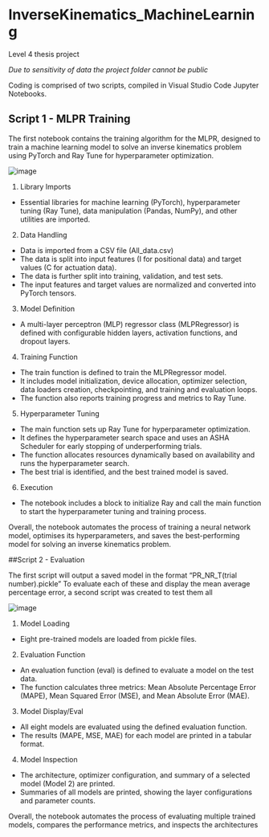 # InverseKinematics_MachineLearning
Level 4 thesis project 

*Due to sensitivity of data the project folder cannot be public*

Coding is comprised of two scripts, compiled in Visual Studio Code Jupyter Notebooks.

## Script 1 - MLPR Training

The first notebook contains the training algorithm for the MLPR, designed to train a machine learning model to solve an inverse kinematics problem using PyTorch and Ray Tune for hyperparameter optimization.

![image](https://github.com/user-attachments/assets/a61683d4-3792-4d98-8099-ae1943472496)

1.	Library Imports 
-	Essential libraries for machine learning (PyTorch), hyperparameter tuning (Ray Tune), data manipulation (Pandas, NumPy), and other utilities are imported.
2.	Data Handling 
-	Data is imported from a CSV file (All_data.csv)
-	The data is split into input features (I for positional data) and target values (C for actuation data).
-	The data is further split into training, validation, and test sets.
-	The input features and target values are normalized and converted into PyTorch tensors.
3.	Model Definition 
-	A multi-layer perceptron (MLP) regressor class (MLPRegressor) is defined with configurable hidden layers, activation functions, and dropout layers.
4.	Training Function 
-	The train function is defined to train the MLPRegressor model.
-	It includes model initialization, device allocation, optimizer selection, data loaders creation, checkpointing, and training and evaluation loops.
-	The function also reports training progress and metrics to Ray Tune.
5.	Hyperparameter Tuning 
-	The main function sets up Ray Tune for hyperparameter optimization.
-	It defines the hyperparameter search space and uses an ASHA Scheduler for early stopping of underperforming trials.
-	The function allocates resources dynamically based on availability and runs the hyperparameter search.
-	The best trial is identified, and the best trained model is saved.
6.	Execution 
-	The notebook includes a block to initialize Ray and call the main function to start the hyperparameter tuning and training process.

Overall, the notebook automates the process of training a neural network model, optimises its hyperparameters, and saves the best-performing model for solving an inverse kinematics problem.

##Script 2 - Evaluation

The first script will output a saved model in the format “PR_NR_T(trial number).pickle”
To evaluate each of these and display the mean average percentage error, a second script was created to test them all

![image](https://github.com/user-attachments/assets/13d562b0-f32f-4285-a70f-c745e9ece034)

1.	Model Loading 
-	Eight pre-trained models are loaded from pickle files.
2.	Evaluation Function 
-	An evaluation function (eval) is defined to evaluate a model on the test data.
-	The function calculates three metrics: Mean Absolute Percentage Error (MAPE), Mean Squared Error (MSE), and Mean Absolute Error (MAE).
3.	Model Display/Eval 
-	All eight models are evaluated using the defined evaluation function.
-	The results (MAPE, MSE, MAE) for each model are printed in a tabular format.
4.	Model Inspection 
-	The architecture, optimizer configuration, and summary of a selected model (Model 2) are printed.
-	Summaries of all models are printed, showing the layer configurations and parameter counts.

Overall, the notebook automates the process of evaluating multiple trained models, compares the performance metrics, and inspects the architectures

